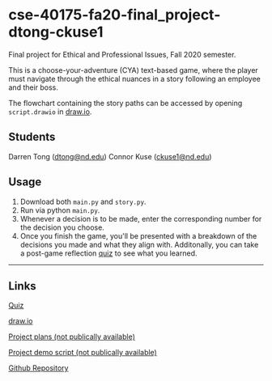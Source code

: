 # cse-40175-fa20-final_project-dtong-ckuse1
Final project for Ethical and Professional Issues, Fall 2020 semester.

This is a choose-your-adventure (CYA) text-based game, where the player must navigate through the ethical nuances in a story following an employee and their boss. 

The flowchart containing the story paths can be accessed by opening `script.drawio` in [draw.io](https://app.diagrams.net/).

## Students
Darren Tong (dtong@nd.edu)
Connor Kuse (ckuse1@nd.edu)

## Usage
1. Download both `main.py` and `story.py`.
2. Run via python `main.py`.
3. Whenever a decision is to be made, enter the corresponding number for the decision you choose.
4. Once you finish the game, you'll be presented with a breakdown of the decisions you made and what they align with. Additonally, you can take a post-game reflection [quiz](https://docs.google.com/forms/d/e/1FAIpQLSdWISuiwyU2QHIKgO4xjlXCpJY1nt2OtONfQywtYD7paBRP3Q/viewform?usp=sf_link) to see what you learned.  
----
## Links
[Quiz](https://docs.google.com/forms/d/e/1FAIpQLSdWISuiwyU2QHIKgO4xjlXCpJY1nt2OtONfQywtYD7paBRP3Q/viewform?usp=sf_link)

[draw.io](https://app.diagrams.net/)

[Project plans (not publically available)](https://docs.google.com/document/d/1cwavf7grfKchgcFYD0qys8OEjRx4otloitObF283wUA/edit?ts=5fa048b3)

[Project demo script (not publically available)](https://docs.google.com/document/d/1l5mNLomkKV90prXUv-wfPTQKdN52K18NfHcju7dJfM8/edit?usp=sharing)

[Github Repository](https://github.com/dartong/cse-40175-fa20-final_project-dtong-ckuse1)